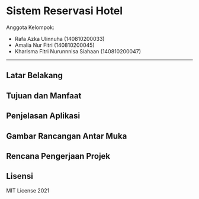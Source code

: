 # Sistem Reservasi Hotel

Anggota Kelompok:
* Rafa Azka Ulinnuha (140810200033)
* Amalia Nur Fitri (140810200045)
* Kharisma Fitri Nurunnnisa Siahaan (140810200047)
---
## Latar Belakang


## Tujuan dan Manfaat

## Penjelasan Aplikasi


## Gambar Rancangan Antar Muka
<!--
Buat rancangan antar muka selengkap mungkin sesuai fungsi aplikasinya. rancangan antar muka
diusahakan serapih dan seindah mungkin. tools yang digunakan dalam pembuatan rancangan gambar
dibebaskan sesuai kreatifitas kalian
!-->


## Rencana Pengerjaan Projek
<!--
Dalam kondisi pandemi seperti ini, tidak memungkinkan untuk bertemu bertatap muka. Maka dari itu
jelaskan bagaimana kalian bekerja sama, berkoordinasi, pembagian kerja.Tools apa yang kalian gunakan
untuk bekerja bersama sama cth github, google docs, google meet>ibebaskan sesuai kreatifitas kalian
!-->


## Lisensi

MIT License 2021